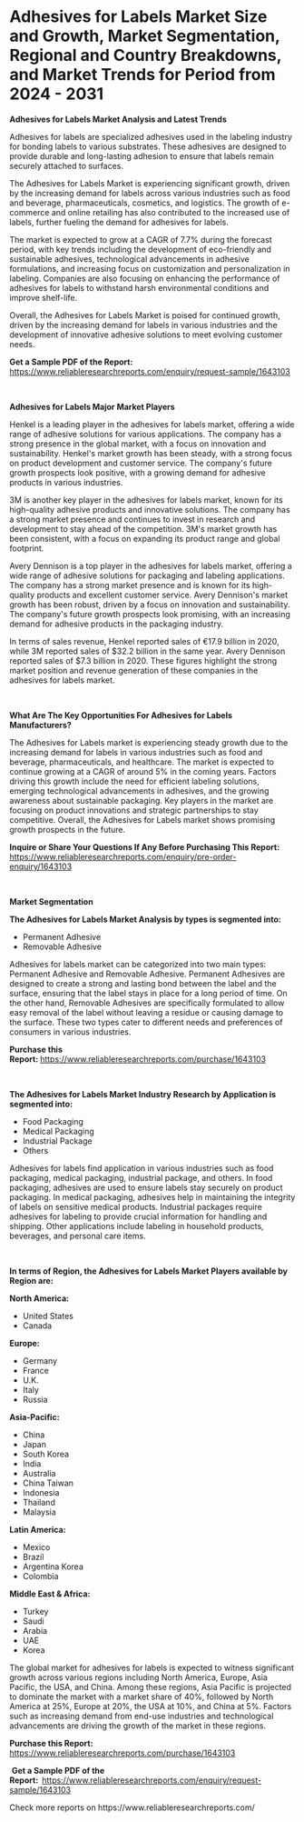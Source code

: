 <p><h1>Adhesives for Labels Market Size and Growth, Market Segmentation, Regional and Country Breakdowns, and Market Trends for Period from 2024 -  2031</h1></p><p><strong>Adhesives for Labels Market Analysis and Latest Trends</strong></p>
<p><p>Adhesives for labels are specialized adhesives used in the labeling industry for bonding labels to various substrates. These adhesives are designed to provide durable and long-lasting adhesion to ensure that labels remain securely attached to surfaces.</p><p>The Adhesives for Labels Market is experiencing significant growth, driven by the increasing demand for labels across various industries such as food and beverage, pharmaceuticals, cosmetics, and logistics. The growth of e-commerce and online retailing has also contributed to the increased use of labels, further fueling the demand for adhesives for labels.</p><p>The market is expected to grow at a CAGR of 7.7% during the forecast period, with key trends including the development of eco-friendly and sustainable adhesives, technological advancements in adhesive formulations, and increasing focus on customization and personalization in labeling. Companies are also focusing on enhancing the performance of adhesives for labels to withstand harsh environmental conditions and improve shelf-life.</p><p>Overall, the Adhesives for Labels Market is poised for continued growth, driven by the increasing demand for labels in various industries and the development of innovative adhesive solutions to meet evolving customer needs.</p></p>
<p><strong>Get a Sample PDF of the Report:&nbsp;</strong> <a href="https://www.reliableresearchreports.com/enquiry/request-sample/1643103">https://www.reliableresearchreports.com/enquiry/request-sample/1643103</a></p>
<p>&nbsp;</p>
<p><strong>Adhesives for Labels Major Market Players</strong></p>
<p><p>Henkel is a leading player in the adhesives for labels market, offering a wide range of adhesive solutions for various applications. The company has a strong presence in the global market, with a focus on innovation and sustainability. Henkel's market growth has been steady, with a strong focus on product development and customer service. The company's future growth prospects look positive, with a growing demand for adhesive products in various industries.</p><p>3M is another key player in the adhesives for labels market, known for its high-quality adhesive products and innovative solutions. The company has a strong market presence and continues to invest in research and development to stay ahead of the competition. 3M's market growth has been consistent, with a focus on expanding its product range and global footprint.</p><p>Avery Dennison is a top player in the adhesives for labels market, offering a wide range of adhesive solutions for packaging and labeling applications. The company has a strong market presence and is known for its high-quality products and excellent customer service. Avery Dennison's market growth has been robust, driven by a focus on innovation and sustainability. The company's future growth prospects look promising, with an increasing demand for adhesive products in the packaging industry.</p><p>In terms of sales revenue, Henkel reported sales of €17.9 billion in 2020, while 3M reported sales of $32.2 billion in the same year. Avery Dennison reported sales of $7.3 billion in 2020. These figures highlight the strong market position and revenue generation of these companies in the adhesives for labels market.</p></p>
<p>&nbsp;</p>
<p><strong>What Are The Key Opportunities For Adhesives for Labels Manufacturers?</strong></p>
<p><p>The Adhesives for Labels market is experiencing steady growth due to the increasing demand for labels in various industries such as food and beverage, pharmaceuticals, and healthcare. The market is expected to continue growing at a CAGR of around 5% in the coming years. Factors driving this growth include the need for efficient labeling solutions, emerging technological advancements in adhesives, and the growing awareness about sustainable packaging. Key players in the market are focusing on product innovations and strategic partnerships to stay competitive. Overall, the Adhesives for Labels market shows promising growth prospects in the future.</p></p>
<p><strong>Inquire or Share Your Questions If Any Before Purchasing This Report:</strong> <a href="https://www.reliableresearchreports.com/enquiry/pre-order-enquiry/1643103">https://www.reliableresearchreports.com/enquiry/pre-order-enquiry/1643103</a></p>
<p>&nbsp;</p>
<p><strong>Market Segmentation</strong></p>
<p><strong>The Adhesives for Labels Market Analysis by types is segmented into:</strong></p>
<p><ul><li>Permanent Adhesive</li><li>Removable Adhesive</li></ul></p>
<p><p>Adhesives for labels market can be categorized into two main types: Permanent Adhesive and Removable Adhesive. Permanent Adhesives are designed to create a strong and lasting bond between the label and the surface, ensuring that the label stays in place for a long period of time. On the other hand, Removable Adhesives are specifically formulated to allow easy removal of the label without leaving a residue or causing damage to the surface. These two types cater to different needs and preferences of consumers in various industries.</p></p>
<p><strong>Purchase this Report:&nbsp;</strong><a href="https://www.reliableresearchreports.com/purchase/1643103">https://www.reliableresearchreports.com/purchase/1643103</a></p>
<p>&nbsp;</p>
<p><strong>The Adhesives for Labels Market Industry Research by Application is segmented into:</strong></p>
<p><ul><li>Food Packaging</li><li>Medical Packaging</li><li>Industrial Package</li><li>Others</li></ul></p>
<p><p>Adhesives for labels find application in various industries such as food packaging, medical packaging, industrial package, and others. In food packaging, adhesives are used to ensure labels stay securely on product packaging. In medical packaging, adhesives help in maintaining the integrity of labels on sensitive medical products. Industrial packages require adhesives for labeling to provide crucial information for handling and shipping. Other applications include labeling in household products, beverages, and personal care items.</p></p>
<p>&nbsp;</p>
<p><strong>In terms of Region, the Adhesives for Labels Market Players available by Region are:</strong></p>
<p>
    <p> <strong> North America: </strong>
        <ul>
            <li>United States</li>
            <li>Canada</li>
        </ul>
        </p> 
    <p> <strong> Europe: </strong>
        <ul>
            <li>Germany</li>
            <li>France</li>
            <li>U.K.</li>
            <li>Italy</li>
            <li>Russia</li>
        </ul>
        </p> 
    <p> <strong> Asia-Pacific: </strong>
        <ul>
            <li>China</li>
            <li>Japan</li>
            <li>South Korea</li>
            <li>India</li>
            <li>Australia</li>
            <li>China Taiwan</li>
            <li>Indonesia</li>
            <li>Thailand</li>
            <li>Malaysia</li>
        </ul>
        </p> 
    <p> <strong> Latin America: </strong>
        <ul>
            <li>Mexico</li>
            <li>Brazil</li>
            <li>Argentina Korea</li>
            <li>Colombia</li>
        </ul>
        </p> 
    <p> <strong> Middle East & Africa: </strong>
        <ul>
            <li>Turkey</li>
            <li>Saudi</li>
            <li>Arabia</li>
            <li>UAE</li>
            <li>Korea</li>
        </ul>
    </p>
    </p>
<p><p>The global market for adhesives for labels is expected to witness significant growth across various regions including North America, Europe, Asia Pacific, the USA, and China. Among these regions, Asia Pacific is projected to dominate the market with a market share of 40%, followed by North America at 25%, Europe at 20%, the USA at 10%, and China at 5%. Factors such as increasing demand from end-use industries and technological advancements are driving the growth of the market in these regions.</p></p>
<p><strong>Purchase this Report: </strong><a href="https://www.reliableresearchreports.com/purchase/1643103">https://www.reliableresearchreports.com/purchase/1643103</a></p>
<p>&nbsp;<strong>Get a Sample PDF of the Report:&nbsp;&nbsp;</strong><a href="https://www.reliableresearchreports.com/enquiry/request-sample/1643103">https://www.reliableresearchreports.com/enquiry/request-sample/1643103</a></p>
<p><strong></strong></p>
<p>Check more reports on https://www.reliableresearchreports.com/</p>